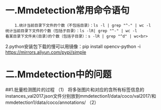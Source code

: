 # 一.Mmdetection常用命令语句
        1.统计当前目录下文件的个数（不包括目录）：ls -l | grep "^-" | wc -l
    统计当前目录下文件的个数（包括子目录）：ls -lR| grep "^-" | wc -l
    看某目录下文件夹(目录)的个数（包括子目录）：s -lR | grep "^d" | wc<br>
2.python安装包下载的慢可以用镜像：pip install opencv-python -i https://mirrors.aliyun.com/pypi/simple
# 二.Mmdetection中的问题
##1.批量检测图片的过程 
（1） 将多张图片和对应的含所有标签信息的instances_val2017.json文件分别放到mmdetection1/data/coco/val2017/和mmdetection1/data/coco/annotations/
（2）
